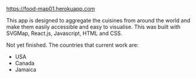 https://food-map01.herokuapp.com

This app is designed to aggregate the cuisines from around the world and make them easily accessible and easy to visualise. This was built with SVGMap, React.js, Javascript, HTML and CSS.

Not yet finished. 
The countries that current work are:
<ul>
  <li>USA</li>
  <li>Canada</li>
  <li>Jamaica</li>
</ul>

